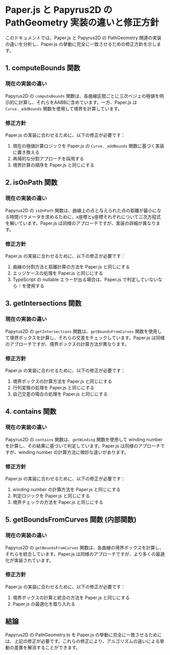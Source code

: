 # Paper.js と Papyrus2D の PathGeometry 実装の違いと修正方針

このドキュメントでは、Paper.js と Papyrus2D の PathGeometry 関連の実装の違いを分析し、Paper.js の挙動に完全に一致させるための修正方針を示します。

## 1. computeBounds 関数

### 現在の実装の違い

Papyrus2D の `computeBounds` 関数は、各曲線区間ごとに三次ベジェの極値を明示的に計算し、それらをAABBに含めています。一方、Paper.js は `Curve._addBounds` 関数を使用して境界を計算しています。

### 修正方針

Paper.js の実装に合わせるために、以下の修正が必要です：

1. 現在の極値計算ロジックを Paper.js の `Curve._addBounds` 関数に基づく実装に置き換える
2. 再帰的な分割アプローチを採用する
3. 境界計算の順序を Paper.js と同じにする

## 2. isOnPath 関数

### 現在の実装の違い

Papyrus2D の `isOnPath` 関数は、曲線上の点と与えられた点の距離が最小になる時間パラメータを求めるために、x座標とy座標それぞれについて三次方程式を解いています。Paper.js は同様のアプローチですが、実装の詳細が異なります。

### 修正方針

Paper.js の実装に合わせるために、以下の修正が必要です：

1. 曲線の分割方法と距離計算の方法を Paper.js と同じにする
2. エッジケースの処理を Paper.js と同じにする
3. TypeScript の nullable エラーが出る場合は、Paper.js で判定していないなら `!` を使用する

## 3. getIntersections 関数

### 現在の実装の違い

Papyrus2D の `getIntersections` 関数は、`getBoundsFromCurves` 関数を使用して境界ボックスを計算し、それらの交差をチェックしています。Paper.js は同様のアプローチですが、境界ボックスの計算方法が異なります。

### 修正方針

Paper.js の実装に合わせるために、以下の修正が必要です：

1. 境界ボックスの計算方法を Paper.js と同じにする
2. 行列変換の処理を Paper.js と同じにする
3. 自己交差の場合の処理を Paper.js と同じにする

## 4. contains 関数

### 現在の実装の違い

Papyrus2D の `contains` 関数は、`getWinding` 関数を使用して winding number を計算し、その結果に基づいて判定しています。Paper.js は同様のアプローチですが、winding number の計算方法に微妙な違いがあります。

### 修正方針

Paper.js の実装に合わせるために、以下の修正が必要です：

1. winding number の計算方法を Paper.js と同じにする
2. 判定ロジックを Paper.js と同じにする
3. 境界チェックの方法を Paper.js と同じにする

## 5. getBoundsFromCurves 関数 (内部関数)

### 現在の実装の違い

Papyrus2D の `getBoundsFromCurves` 関数は、各曲線の境界ボックスを計算し、それらを統合しています。Paper.js は同様のアプローチですが、より多くの最適化が実装されています。

### 修正方針

Paper.js の実装に合わせるために、以下の修正が必要です：

1. 境界ボックスの計算と統合の方法を Paper.js と同じにする
2. Paper.js の最適化を取り入れる

## 結論

Papyrus2D の PathGeometry.ts を Paper.js の挙動に完全に一致させるためには、上記の修正が必要です。これらの修正により、アルゴリズムの違いによる挙動の差異を解消することができます。